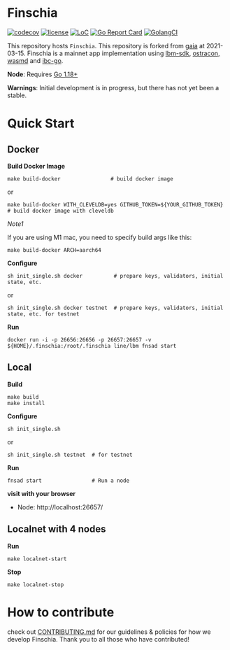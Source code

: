 # Finschia

[![codecov](https://codecov.io/gh/line/lbm/branch/main/graph/badge.svg?token=JFFuUevpzJ)](https://codecov.io/gh/line/lbm)
[![license](https://img.shields.io/github/license/line/finschia.svg)](https://github.com/line/finschia/blob/main/LICENSE)
[![LoC](https://tokei.rs/b1/github/line/finschia)](https://github.com/line/finschia)
[![Go Report Card](https://goreportcard.com/badge/github.com/line/finschia)](https://goreportcard.com/report/github.com/line/finschia)
[![GolangCI](https://golangci.com/badges/github.com/line/finschia.svg)](https://golangci.com/r/github.com/line/finschia)


This repository hosts `Finschia`. This repository is forked from [gaia](https://github.com/cosmos/gaia) at 2021-03-15. Finschia is a mainnet app implementation using [lbm-sdk](https://github.com/line/lbm-sdk), [ostracon](https://github.com/line/ostracon), [wasmd](https://github.com/line/wasmd) and [ibc-go](https://github.com/line/ibc-go).

**Node**: Requires [Go 1.18+](https://golang.org/dl/)

**Warnings**: Initial development is in progress, but there has not yet been a stable.

# Quick Start

## Docker
**Build Docker Image**
```
make build-docker                # build docker image
```
or
```
make build-docker WITH_CLEVELDB=yes GITHUB_TOKEN=${YOUR_GITHUB_TOKEN}  # build docker image with cleveldb
```

_Note1_

If you are using M1 mac, you need to specify build args like this:
```
make build-docker ARCH=aarch64
```

**Configure**
```
sh init_single.sh docker          # prepare keys, validators, initial state, etc.
```
or
```
sh init_single.sh docker testnet  # prepare keys, validators, initial state, etc. for testnet
```

**Run**
```
docker run -i -p 26656:26656 -p 26657:26657 -v ${HOME}/.finschia:/root/.finschia line/lbm fnsad start
```

## Local

**Build**
```
make build
make install 
```

**Configure**
```
sh init_single.sh
```
or
```
sh init_single.sh testnet  # for testnet
```

**Run**
```
fnsad start                # Run a node
```

**visit with your browser**
* Node: http://localhost:26657/

## Localnet with 4 nodes

**Run**
```
make localnet-start
```

**Stop**
```
make localnet-stop
```


# How to contribute
check out [CONTRIBUTING.md](CONTRIBUTING.md) for our guidelines & policies for how we develop Finschia. Thank you to all those who have contributed!

